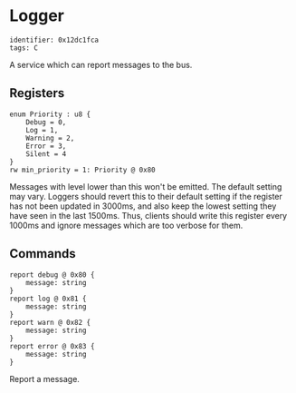 # Logger

    identifier: 0x12dc1fca
    tags: C

A service which can report messages to the bus.

## Registers

    enum Priority : u8 {
        Debug = 0,
        Log = 1,
        Warning = 2,
        Error = 3,
        Silent = 4
    }
    rw min_priority = 1: Priority @ 0x80

Messages with level lower than this won't be emitted. The default setting may vary.
Loggers should revert this to their default setting if the register has not been
updated in 3000ms, and also keep the lowest setting they have seen in the last 1500ms.
Thus, clients should write this register every 1000ms and ignore messages which are
too verbose for them.

## Commands

    report debug @ 0x80 {
        message: string
    }
    report log @ 0x81 {
        message: string
    }
    report warn @ 0x82 {
        message: string
    }
    report error @ 0x83 {
        message: string
    }

Report a message.
